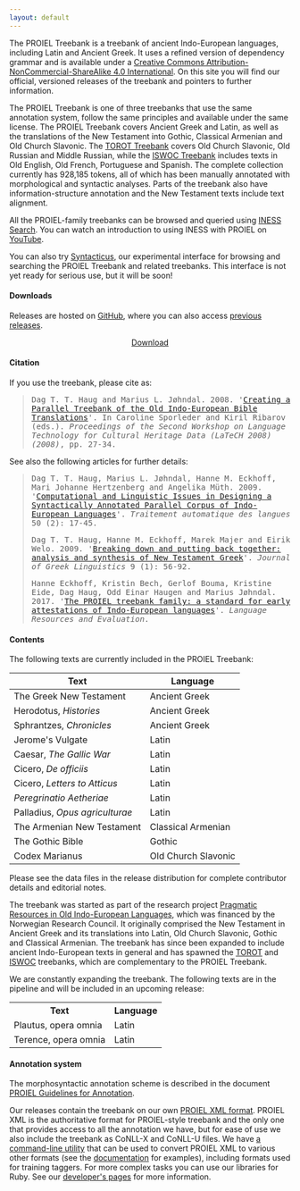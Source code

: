 ```yaml
---
layout: default
---
```


The PROIEL Treebank is a treebank of ancient Indo-European languages, including Latin and Ancient Greek. It uses a refined version of dependency grammar and is available under a [Creative Commons Attribution-NonCommercial-ShareAlike 4.0 International](https://creativecommons.org/licenses/by-nc-sa/4.0/). On this site you will find our official, versioned releases of the treebank and pointers to further information.

The PROIEL Treebank is one of three treebanks that use the same annotation system, follow the same principles and available under the same license. The PROIEL Treebank covers Ancient Greek and Latin, as well as the translations of the New Testament into Gothic, Classical Armenian and Old Church Slavonic. The [TOROT Treebank](http://torottreebank.github.io/) covers Old Church Slavonic, Old Russian and Middle Russian, while the [ISWOC Treebank](https://iswoc.github.io/) includes texts in Old English, Old French, Portuguese and Spanish. The complete collection currently has 928,185 tokens, all of which has been manually annotated with morphological and syntactic analyses. Parts of the treebank also have information-structure annotation and the New Testament texts include text alignment.

All the PROIEL-family treebanks can be browsed and queried using [INESS Search](http://clarino.uib.no/iness/treebanks). You can watch an introduction to using INESS with PROIEL on [YouTube](https://www.youtube.com/watch?v=Btk5UX-fsOY&feature=youtu.be&t=2240).

You can also try [Syntacticus](http://syntacticus.org), our experimental interface for browsing and searching the PROIEL Treebank and related treebanks. This interface is not yet ready for serious use, but it will be soon!

#### Downloads

Releases are hosted on [GitHub](https://github.com/proiel/proiel-treebank/), where you can also access [previous releases](https://github.com/proiel/proiel-treebank/releases).

<p style="text-align: center">
  <a class="button button-outline" href="https://github.com/proiel/proiel-treebank/releases/latest">
    <span class="icon">
      <i class="fa fa-download"></i>
    </span>
    <span>Download</span>
  </a>
</p>

#### Citation

If you use the treebank, please cite as:

<blockquote>
  <p>
    <tt>
      Dag T. T. Haug and Marius L. Jøhndal. 2008. '<a href="http://www.lrec-conf.org/proceedings/lrec2008/workshops/W22_Proceedings.pdf#page=31">Creating a Parallel Treebank of the Old Indo-European Bible Translations</a>'. In Caroline Sporleder and Kiril Ribarov (eds.).  <em>Proceedings of the Second Workshop on Language Technology for Cultural Heritage Data (LaTeCH 2008) (2008)</em>, pp. 27-34.
    </tt>
  </p>
</blockquote>

See also the following articles for further details:

<blockquote>
  <p>
    <tt>
      Dag T. T. Haug, Marius L. Jøhndal, Hanne M. Eckhoff, Mari Johanne Hertzenberg and Angelika Müth. 2009. '<a href="http://www.atala.org/IMG/pdf/TAL-2009-50-2-01-Haug.pdf">Computational and Linguistic Issues in Designing a Syntactically Annotated Parallel Corpus of Indo-European Languages</a>'. <em>Traitement automatique des langues</em> 50 (2): 17-45.
    </tt>
  </p>

  <p>
    <tt>
      Dag T. T. Haug, Hanne M. Eckhoff, Marek Majer and Eirik Welo. 2009. '<a href="http://booksandjournals.brillonline.com/content/journals/10.1163/156658409x12529372103308">Breaking down and putting back together: analysis and synthesis of New Testament Greek</a>'. <em>Journal of Greek Linguistics</em> 9 (1): 56-92.
    </tt>
  </p>

  <p>
    <tt>
      Hanne Eckhoff, Kristin Bech, Gerlof Bouma, Kristine Eide, Dag Haug, Odd Einar Haugen and Marius Jøhndal. 2017. '<a href="https://link.springer.com/article/10.1007/s10579-017-9388-5">The PROIEL treebank family: a standard for early attestations of Indo-European languages</a>'. <em>Language Resources and Evaluation</em>.
    </tt>
  </p>
</blockquote>

#### Contents

The following texts are currently included in the PROIEL Treebank:

Text                                       | Language
-------------------------------------------|---------------------
The Greek New Testament                    | Ancient Greek
Herodotus, _Histories_                     | Ancient Greek
Sphrantzes, _Chronicles_                   | Ancient Greek
Jerome's Vulgate                           | Latin
Caesar, _The Gallic War_                   | Latin
Cicero, _De officiis_                      | Latin
Cicero, _Letters to Atticus_               | Latin
_Peregrinatio Aetheriae_                   | Latin
Palladius, _Opus agriculturae_             | Latin
The Armenian New Testament                 | Classical Armenian
The Gothic Bible                           | Gothic
Codex Marianus                             | Old Church Slavonic

Please see the data files in the release distribution for complete contributor details and editorial notes.

The treebank was started as part of the research project [Pragmatic Resources in Old Indo-European Languages](http://www.hf.uio.no/ifikk/english/research/projects/proiel/), which was financed by the Norwegian Research Council. It originally comprised the New Testament in Ancient Greek and its translations into Latin, Old Church Slavonic, Gothic and Classical Armenian. The treebank has since been expanded to include ancient Indo-European texts in general and has spawned the [TOROT](http://torottreebank.github.io/) and [ISWOC](https://iswoc.github.io/) treebanks, which are complementary to the PROIEL Treebank.

We are constantly expanding the treebank. The following texts are in the pipeline and will be included in an upcoming release:

<table>
  <tr>
    <th>Text</th>
    <th>Language</th>
  </tr>
  <tr>
    <td>Plautus, opera omnia</td>
    <td>Latin</td>
  </tr>
  <tr>
    <td>Terence, opera omnia</td>
    <td>Latin</td>
  </tr>
</table>

#### Annotation system

The morphosyntactic annotation scheme is described in the document [PROIEL Guidelines for Annotation](http://dev.syntacticus.org/proiel-annotators-handbook-v1.pdf).

Our releases contain the treebank on our own [PROIEL XML format](https://proiel.github.io/handbook/developer/#the-proiel-xml-format). PROIEL XML is the authoritative format for PROIEL-style treebank and the only one that provides access to all the annotation we have, but for ease of use we also include the treebank as CoNLL-X and CoNLL-U files. We have [a command-line utility](https://github.com/proiel/proiel-cli) that can be used to convert PROIEL XML to various other formats (see the [documentation](https://proiel.github.io/handbook/developer/#manipulating-proiel-xml-treebank-files) for examples), including formats used for training taggers. For more complex tasks you can use our libraries for Ruby. See our [developer's pages](http://dev.syntacticus.org) for more information.

